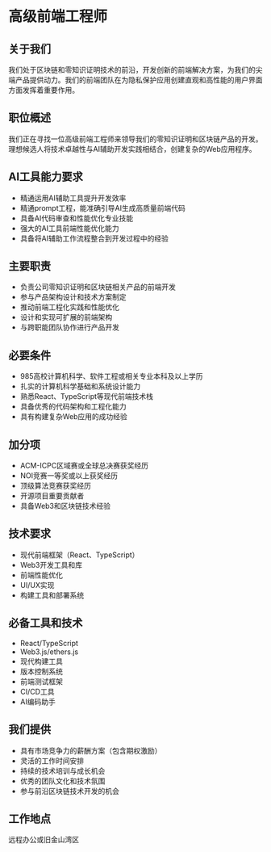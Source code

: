 # 高级前端工程师

## 关于我们
我们处于区块链和零知识证明技术的前沿，开发创新的前端解决方案，为我们的尖端产品提供动力。我们的前端团队在为隐私保护应用创建直观和高性能的用户界面方面发挥着重要作用。

## 职位概述
我们正在寻找一位高级前端工程师来领导我们的零知识证明和区块链产品的开发。理想候选人将技术卓越性与AI辅助开发实践相结合，创建复杂的Web应用程序。

## AI工具能力要求
- 精通运用AI辅助工具提升开发效率
- 精通prompt工程，能准确引导AI生成高质量前端代码
- 具备AI代码审查和性能优化专业技能
- 强大的AI工具前端性能优化能力
- 具备将AI辅助工作流程整合到开发过程中的经验

## 主要职责
- 负责公司零知识证明和区块链相关产品的前端开发
- 参与产品架构设计和技术方案制定
- 推动前端工程化实践和性能优化
- 设计和实现可扩展的前端架构
- 与跨职能团队协作进行产品开发

## 必要条件
- 985高校计算机科学、软件工程或相关专业本科及以上学历
- 扎实的计算机科学基础和系统设计能力
- 熟悉React、TypeScript等现代前端技术栈
- 具备优秀的代码架构和工程化能力
- 具有构建复杂Web应用的成功经验

## 加分项
- ACM-ICPC区域赛或全球总决赛获奖经历
- NOI竞赛一等奖或以上获奖经历
- 顶级算法竞赛获奖经历
- 开源项目重要贡献者
- 具备Web3和区块链技术经验

## 技术要求
- 现代前端框架（React、TypeScript）
- Web3开发工具和库
- 前端性能优化
- UI/UX实现
- 构建工具和部署系统

## 必备工具和技术
- React/TypeScript
- Web3.js/ethers.js
- 现代构建工具
- 版本控制系统
- 前端测试框架
- CI/CD工具
- AI编码助手

## 我们提供
- 具有市场竞争力的薪酬方案（包含期权激励）
- 灵活的工作时间安排
- 持续的技术培训与成长机会
- 优秀的团队文化和技术氛围
- 参与前沿区块链技术开发的机会

## 工作地点
远程办公或旧金山湾区
